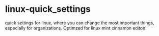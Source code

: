 # linux-quick_settings
quick settings for linux, where you can change the most important things, especially for organizations. Optimzed for linux mint cinnamon editon!
